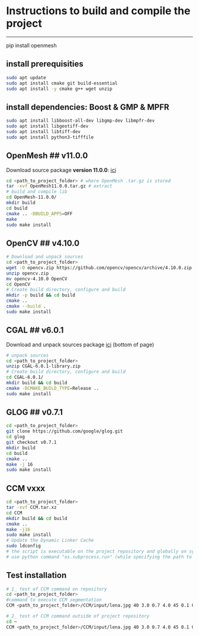 # Instructions to build and compile the project

---
pip install openmesh

## install prerequisities
```sh
sudo apt update
sudo apt install cmake git build-essential
sudo apt install -y cmake g++ wget unzip
```

## install dependencies: Boost & GMP & MPFR

```sh
sudo apt install libboost-all-dev libgmp-dev libmpfr-dev
sudo apt install libgeotiff-dev
sudo apt install libtiff-dev
sudo apt install python3-tifffile
```


##  OpenMesh ## v11.0.0

Download source package **version 11.0.0**: [ici](https://www.graphics.rwth-aachen.de/software/openmesh/download/)
```sh
cd <path_to_project_folder> # where OpenMesh .tar.gz is stored
tar -xvf OpenMesh11.0.0.tar.gz # extract
# build and compile lib
cd OpenMesh-11.0.0/
mkdir build
cd build
cmake .. -DBUILD_APPS=OFF
make
sudo make install
```


## OpenCV ## v4.10.0
```sh
# Download and unpack sources
cd <path_to_project_folder>
wget -O opencv.zip https://github.com/opencv/opencv/archive/4.10.0.zip
unzip opencv.zip
mv opencv-4.10.0 OpenCV
cd OpenCV
# Create build directory, configure and build
mkdir -p build && cd build
cmake ..
cmake --build .
sudo make install
```


## CGAL ## v6.0.1

Download and unpack sources package [ici](https://github.com/CGAL/cgal/releases/tag/v5.6) (bottom of page)

```sh
# unpack sources
cd <path_to_project_folder>
unzip CGAL-6.0.1-library.zip
# Create build directory, configure and build
cd CGAL-6.0.1/
mkdir build && cd build
cmake -DCMAKE_BUILD_TYPE=Release ..
sudo make install
```

## GLOG ## v0.7.1

```sh
cd <path_to_project_folder>
git clone https://github.com/google/glog.git
cd glog
git checkout v0.7.1
mkdir build
cd build
cmake ..
make -j 16
sudo make install
```

## CCM vxxx

```sh
cd <path_to_project_folder>
tar -xvf CCM.tar.xz
cd CCM
mkdir build && cd build
cmake ..
make -j16
sudo make install
# Update the Dynamic Linker Cache
sudo ldconfig
# the script is executable on the project repository and globally on system.
# use python command "os.subprocess.run" (while specifying the path to project) to run the script from a different repository if CCM command dont work globally on a different repository
```

## Test installation
```sh
# 1_ test of CCM command on repository
cd <path_to_project_folder>
#command to execute CCM segmentation
CCM <path_to_project_folder>/CCM/input/lena.jpg 40 3.0 0.7 4.0 45 0.1 0.3 1024 <path_to_project_folder>/CCM/output/

# 2_ test of CCM command outside of project repository
cd ~
CCM <path_to_project_folder>/CCM/input/lena.jpg 40 3.0 0.7 4.0 45 0.1 0.3 1024 <path_to_project_folder>/CCM/output/
```
